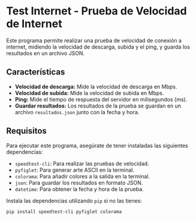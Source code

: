 # Test Internet - Prueba de Velocidad de Internet

Este programa permite realizar una prueba de velocidad de conexión a internet, midiendo la velocidad de descarga, subida y el ping, y guarda los resultados en un archivo JSON.

## Características
- **Velocidad de descarga:** Mide la velocidad de descarga en Mbps.
- **Velocidad de subida:** Mide la velocidad de subida en Mbps.
- **Ping:** Mide el tiempo de respuesta del servidor en milisegundos (ms).
- **Guardar resultados:** Los resultados de la prueba se guardan en un archivo `resultados.json` junto con la fecha y hora.

## Requisitos

Para ejecutar este programa, asegúrate de tener instaladas las siguientes dependencias:

- `speedtest-cli`: Para realizar las pruebas de velocidad.
- `pyfiglet`: Para generar arte ASCII en la terminal.
- `colorama`: Para añadir colores a la salida en la terminal.
- `json`: Para guardar los resultados en formato JSON.
- `datetime`: Para obtener la fecha y hora de la prueba.

Instala las dependencias utilizando `pip` si no las tienes:

```bash
pip install speedtest-cli pyfiglet colorama
